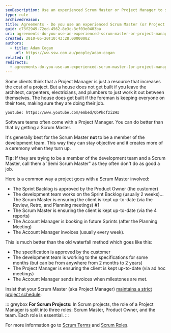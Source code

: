 ```yaml
---
seoDescription: Use an experienced Scrum Master or Project Manager to streamline your software development project and ensure timely delivery
type: rule
archivedreason:
title: Agreements - Do you use an experienced Scrum Master (or Project Manager)?
guid: c73f2949-72ed-4562-8e3c-3cf03e0403ba
uri: agreements-do-you-use-an-experienced-scrum-master-or-project-manager
created: 2010-05-20T10:43:28.0000000Z
authors:
  - title: Adam Cogan
    url: https://ww.ssw.com.au/people/adam-cogan
related: []
redirects:
  - agreements-do-you-use-an-experienced-scrum-master-(or-project-manager)
---
```


Some clients think that a Project Manager is just a resource that increases the cost of a project. But a house does not get built if you leave the architect, carpenters, electricians, and plumbers to just work it out between themselves. The house does get built if the foreman is keeping everyone on their toes, making sure they are doing their job.

`youtube: https://www.youtube.com/embed/QbPkcfzi2HI`

Software teams often come with a Project Manager. You can do better than that by getting a Scrum Master.

<!--endintro-->

It's generally best for the Scrum Master **not** to be a member of the development team. This way they can stay objective and it creates more of a ceremony when they turn up.

**Tip:** If they are trying to be a member of the development team and a Scrum Master, call them a 'Semi Scrum Master" as they often don't do as good a job.

Here is a common way a project goes with a Scrum Master involved:

- The Sprint Backlog is approved by the Product Owner (the customer)
- The development team works on the Sprint Backlog (usually 2 weeks)... The Scrum Master is ensuring the client is kept up-to-date (via the Review, Retro, and Planning meetings) #1
- The Scrum Master is ensuring the client is kept up-to-date (via the 4 reports)
- The Account Manager is booking in future Sprints (after the Planning Meeting)
- The Account Manager invoices (usually every week).

This is much better than the old waterfall method which goes like this:

- The specification is approved by the customer
- The development team is working to the specifications for some months (but can be from anywhere from 2 months to 2 years)
- The Project Manager is ensuring the client is kept up-to-date (via ad hoc meetings)
- The Account Manager sends invoices when milestones are met.

Insist that your Scrum Master (aka Project Manager) [maintains a strict project schedule](/does-your-scrum-master-aka-project-manager-maintain-a-strict-project-schedule).

::: greybox
**For Scrum Projects:** In Scrum projects, the role of a Project Manager is split into three roles: Scrum Master, Product Owner, and the team. Each role is essential.
:::

For more information go to [Scrum Terms](https://www.scrum.org/resources/scrum-glossary) and [Scrum Roles](https://resources.scrumalliance.org/Article/scrum-team).
